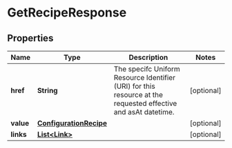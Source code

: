 

# GetRecipeResponse

## Properties

Name | Type | Description | Notes
------------ | ------------- | ------------- | -------------
**href** | **String** | The specifc Uniform Resource Identifier (URI) for this resource at the requested effective and asAt datetime. |  [optional]
**value** | [**ConfigurationRecipe**](ConfigurationRecipe.md) |  |  [optional]
**links** | [**List&lt;Link&gt;**](Link.md) |  |  [optional]



